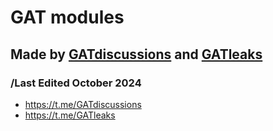 # GAT modules
## Made by [GATdiscussions](https://t.me/GATdiscussions) and [GATleaks](https://t.me/GATleaks)
### /Last Edited October 2024
- https://t.me/GATdiscussions
- https://t.me/GATleaks
